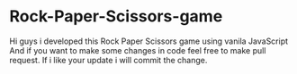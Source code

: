 # Rock-Paper-Scissors-game
Hi guys i developed this Rock Paper Scissors game using vanila JavaScript 
And if you want to make some changes in code feel free to make pull request.
If i like your update i will commit the change.
